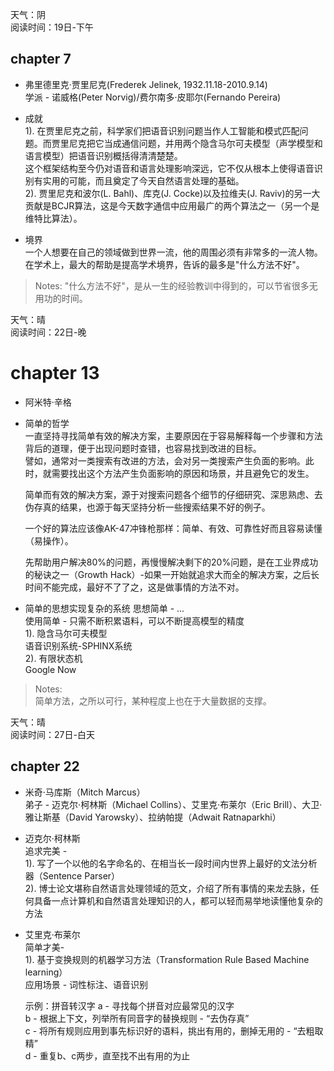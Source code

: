 天气：阴  
阅读时间：19日-下午  


## chapter 7
+ 弗里德里克·贾里尼克(Frederek Jelinek, 1932.11.18-2010.9.14)  
学派 - 诺威格(Peter Norvig)/费尔南多·皮耶尔(Fernando Pereira)

+ 成就  
1). 在贾里尼克之前，科学家们把语音识别问题当作人工智能和模式匹配问题。而贾里尼克把它当成通信问题，并用两个隐含马尔可夫模型（声学模型和语言模型）把语音识别概括得清清楚楚。  
这个框架结构至今仍对语音和语言处理影响深远，它不仅从根本上使得语音识别有实用的可能，而且奠定了今天自然语言处理的基础。  
2). 贾里尼克和波尔(L. Bahl)、库克(J. Cocke)以及拉维夫(J. Raviv)的另一大贡献是BCJR算法，这是今天数字通信中应用最广的两个算法之一（另一个是维特比算法）。  

+ 境界  
一个人想要在自己的领域做到世界一流，他的周围必须有非常多的一流人物。
在学术上，最大的帮助是提高学术境界，告诉的最多是"什么方法不好"。

> Notes:
> "什么方法不好"，是从一生的经验教训中得到的，可以节省很多无用功的时间。




天气：晴  
阅读时间：22日-晚


# chapter 13
+ 阿米特·辛格

+ 简单的哲学  
  一直坚持寻找简单有效的解决方案，主要原因在于容易解释每一个步骤和方法背后的道理，便于出现问题时查错，也容易找到改进的目标。    
  譬如，通常对一类搜索有改进的方法，会对另一类搜索产生负面的影响。此时，就需要找出这个方法产生负面影响的原因和场景，并且避免它的发生。  
  
  简单而有效的解决方案，源于对搜索问题各个细节的仔细研究、深思熟虑、去伪存真的结果，也源于每天坚持分析一些搜索结果不好的例子。
  
  一个好的算法应该像AK-47冲锋枪那样：简单、有效、可靠性好而且容易读懂（易操作）。  
  
  先帮助用户解决80%的问题，再慢慢解决剩下的20%问题，是在工业界成功的秘诀之一（Growth Hack）-如果一开始就追求大而全的解决方案，之后长时间不能完成，最好不了了之，这是做事情的方法不对。


+ 简单的思想实现复杂的系统
思想简单 - ...  
使用简单 - 只需不断积累语料，可以不断提高模型的精度  
1). 隐含马尔可夫模型  
语音识别系统-SPHINX系统  
2). 有限状态机  
Google Now

> Notes:  
> 简单方法，之所以可行，某种程度上也在于大量数据的支撑。




天气：晴  
阅读时间：27日-白天  


## chapter 22
+ 米奇·马库斯（Mitch Marcus）  
弟子 - 迈克尔·柯林斯（Michael Collins）、艾里克·布莱尔（Eric Brill）、大卫·雅让斯基（David Yarowsky）、拉纳帕提（Adwait Ratnaparkhi）

+ 迈克尔·柯林斯  
追求完美 -  
1). 写了一个以他的名字命名的、在相当长一段时间内世界上最好的文法分析器（Sentence Parser）  
2). 博士论文堪称自然语言处理领域的范文，介绍了所有事情的来龙去脉，任何具备一点计算机和自然语言处理知识的人，都可以轻而易举地读懂他复杂的方法  

+ 艾里克·布莱尔  
简单才美-  
1). 基于变换规则的机器学习方法（Transformation Rule Based Machine learning）  
应用场景 - 词性标注、语音识别  

    示例：拼音转汉字
a - 寻找每个拼音对应最常见的汉字  
b - 根据上下文，列举所有同音字的替换规则 - “去伪存真”  
c - 将所有规则应用到事先标识好的语料，挑出有用的，删掉无用的 - “去粗取精”  
d - 重复b、c两步，直至找不出有用的为止  


